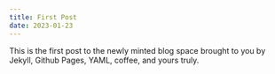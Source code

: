 ```yaml
---
title: First Post
date: 2023-01-23
---
```

This is the first post to the newly minted blog space brought to you by Jekyll, Github Pages, YAML, coffee, and yours truly.
